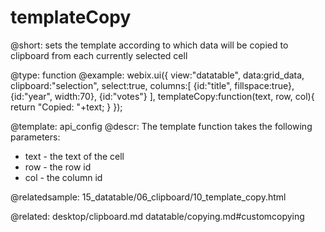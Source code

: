 templateCopy
=============


@short:
	sets the template according to which data will be copied to clipboard from each currently selected cell
	

@type: function
@example:
webix.ui({
	view:"datatable",
    data:grid_data,
    clipboard:"selection",
    select:true,
  	columns:[
    	{id:"title", fillspace:true},
        {id:"year", width:70},
        {id:"votes"}
    ],
    templateCopy:function(text, row, col){
    	return "Copied: "+text;
    }
});


@template:	api_config
@descr:
The template function takes the following parameters:

- text - the text of the cell
- row - the row id
- col - the column id

@relatedsample: 
	15_datatable/06_clipboard/10_template_copy.html

@related:
	desktop/clipboard.md
    datatable/copying.md#customcopying